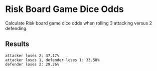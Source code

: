 # Risk Board Game Dice Odds

Calculate Risk board game dice odds when rolling 3 attacking versus 2 defending.

## Results

    attacker loses 2: 37.17%
    attacker loses 1, defender loses 1: 33.58%
    defender loses 2: 29.26%
